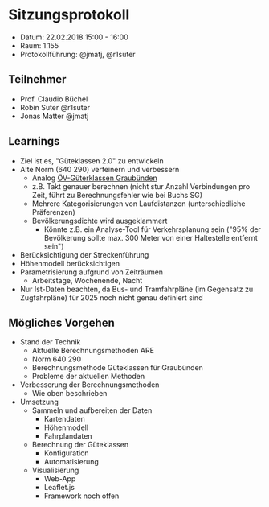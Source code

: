 # Sitzungsprotokoll

* Datum: 22.02.2018 15:00 - 16:00
* Raum: 1.155
* Protokollführung: @jmatj, @r1suter

## Teilnehmer

* Prof. Claudio Büchel
* Robin Suter @r1suter
* Jonas Matter @jmatj

## Learnings

* Ziel ist es, "Güteklassen 2.0" zu entwickeln
* Alte Norm (640 290) verfeinern und verbessern
    * Analog [ÖV-Güterklassen Graubünden](https://www.gr.ch/DE/institutionen/verwaltung/dvs/are/dienstleistungen/grundlagen/Seiten/oevgueteklassen.aspx)
    * z.B. Takt genauer berechnen (nicht stur Anzahl Verbindungen pro Zeit, führt zu Berechnungsfehler wie bei Buchs SG)
    * Mehrere Kategorisierungen von Laufdistanzen (unterschiedliche Präferenzen)
    * Bevölkerungsdichte wird ausgeklammert
        * Könnte z.B. ein Analyse-Tool für Verkehrsplanung sein ("95% der Bevölkerung sollte max. 300 Meter von einer Haltestelle entfernt sein")
* Berücksichtigung der Streckenführung
* Höhenmodell berücksichtigen
* Parametrisierung aufgrund von Zeiträumen
    * Arbeitstage, Wochenende, Nacht
* Nur Ist-Daten beachten, da Bus- und Tramfahrpläne (im Gegensatz zu Zugfahrpläne) für 2025 noch nicht genau definiert sind

## Mögliches Vorgehen

* Stand der Technik
    * Aktuelle Berechnungsmethoden ARE
    * Norm 640 290
    * Berechnungsmethode Güteklassen für Graubünden
    * Probleme der aktuellen Methoden
* Verbesserung der Berechnungsmethoden
    * Wie oben beschrieben
* Umsetzung
    * Sammeln und aufbereiten der Daten
        * Kartendaten
        * Höhenmodell
        * Fahrplandaten
    * Berechnung der Güteklassen
        * Konfiguration
        * Automatisierung
    * Visualisierung
        * Web-App
        * Leaflet.js
        * Framework noch offen
